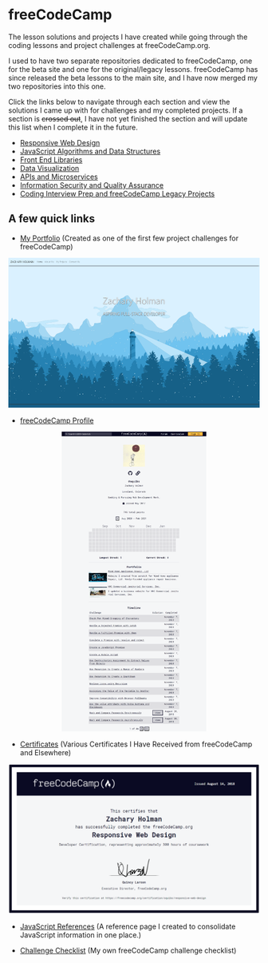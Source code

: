 # freeCodeCamp

The lesson solutions and projects I have created while going through the coding lessons and project challenges at freeCodeCamp.org.

I used to have two separate repositories dedicated to freeCodeCamp, one for the beta site and one for the original/legacy lessons. freeCodeCamp has since released the beta lessons to the main site, and I have now merged my two repositories into this one.

Click the links below to navigate through each section and view the solutions I came up with for challenges and my completed projects. If a section is ~~crossed out~~, I have not yet finished the section and will update this list when I complete it in the future.

- [Responsive Web Design](./1.%20Responsive%20Web%20Design/README.md#responsive-web-design)
- [JavaScript Algorithms and Data Structures](./2.%20JavaScript%20Algorithms%20and%20Data%20Structures/README.md#javascript-algorithms-and-data-structures)
- [Front End Libraries](./3.%20Front%20End%20Libraries/README.md#front-end-libraries)
- [Data Visualization](./4.%20Data%20Visualization/README.md#data-visualization)
- [APIs and Microservices](./5.%20APIs%20and%20Microservices/README.md#apis-and-microservices)
- [Information Security and Quality Assurance](./6.%20Information%20Securty%20and%20Quality%20Assurance/README.md#information-security-and-quality-assurance)
- [Coding Interview Prep and freeCodeCamp Legacy Projects](./7.%20Coding%20Interview%20Prep%20and%20freeCodeCamp%20Legacy%20Projects/README.md#coding-interview-prep-and-freecodecamp-legacy-projects)

## A few quick links

- [My Portfolio](https://github.com/Squibs/Squibs.github.io#my-portfolio) (Created as one of the first few project challenges for freeCodeCamp)

<p align="center"><a href="https://github.com/Squibs/Squibs.github.io#my-portfolio" target="_blank"><img src="Images/screenshots/screenshot-portfolio.png" height="300" alt="Screenshot of my portfolio page."/></a></p>

- [freeCodeCamp Profile](https://www.freecodecamp.org/squibs)

<p align="center"><a href="https://www.freecodecamp.org/squibs" target="_blank"><img src="Images/screenshots/screenshot-freeCodeCamp-profile-updated.png" height="600" alt="Screenshot of my freeCodeCamp profile."/></a></p>

- [Certificates](./Images/certificates#certificates) (Various Certificates I Have Received from freeCodeCamp and Elsewhere)

<p align="center"><a href="./Images/certificates#certificates" target="_blank"><img src="Images/certificates/my-responsive-web-design-certificate-updated.png" height="300" alt="Screenshot of my Responsive Web Design Certificate from freeCodeCamp"/></a></p>

- [JavaScript References](./JavaScript%20References.md#javascript-references) (A reference page I created to consolidate JavaScript information in one place.)

- [Challenge Checklist](./Challenge%20Checklist.md#freecodecamp-challenge-checklist) (My own freeCodeCamp challenge checklist)
